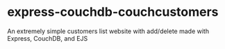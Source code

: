 # express-couchdb-couchcustomers
An extremely simple customers list website with add/delete made with Express, CouchDB, and EJS
